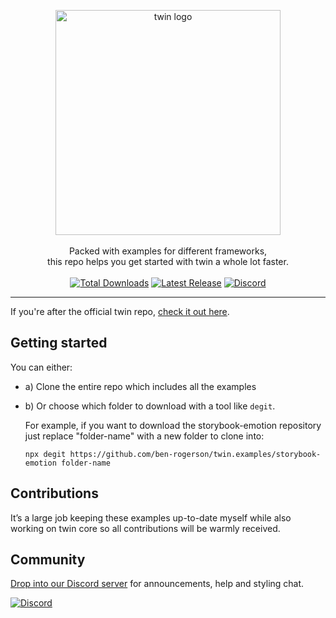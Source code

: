 <p align="center">
  <img src="https://i.imgur.com/dIwewYI.png" alt="twin logo" width="360"><br>
    <br>Packed with examples for different frameworks,<br/>this repo helps you get started with twin a whole lot faster.<br><br>
    <a href="https://www.npmjs.com/package/twin.macro"><img src="https://img.shields.io/npm/dt/twin.macro.svg" alt="Total Downloads"></a>
    <a href="https://www.npmjs.com/package/twin.macro"><img src="https://img.shields.io/npm/v/twin.macro.svg" alt="Latest Release"></a>
    <a href="https://discord.gg/Xj6x9z7"><img src="https://img.shields.io/discord/705884695400939552?label=discord&logo=discord" alt="Discord"></a>
</p>

---

If you're after the official twin repo, [check it out here](https://github.com/ben-rogerson/twin.macro).

## Getting started

You can either:

- a) Clone the entire repo which includes all the examples<br>
- b) Or choose which folder to download with a tool like `degit`.

  For example, if you want to download the storybook-emotion repository just replace "folder-name" with a new folder to clone into:

  ```shell
  npx degit https://github.com/ben-rogerson/twin.examples/storybook-emotion folder-name
  ```

## Contributions

It’s a large job keeping these examples up-to-date myself while also working on twin core so all contributions will be warmly received.

## Community

[Drop into our Discord server](https://discord.gg/Xj6x9z7) for announcements, help and styling chat.

<a href="https://discord.gg/Xj6x9z7"><img src="https://img.shields.io/discord/705884695400939552?label=discord&logo=discord" alt="Discord"></a>
